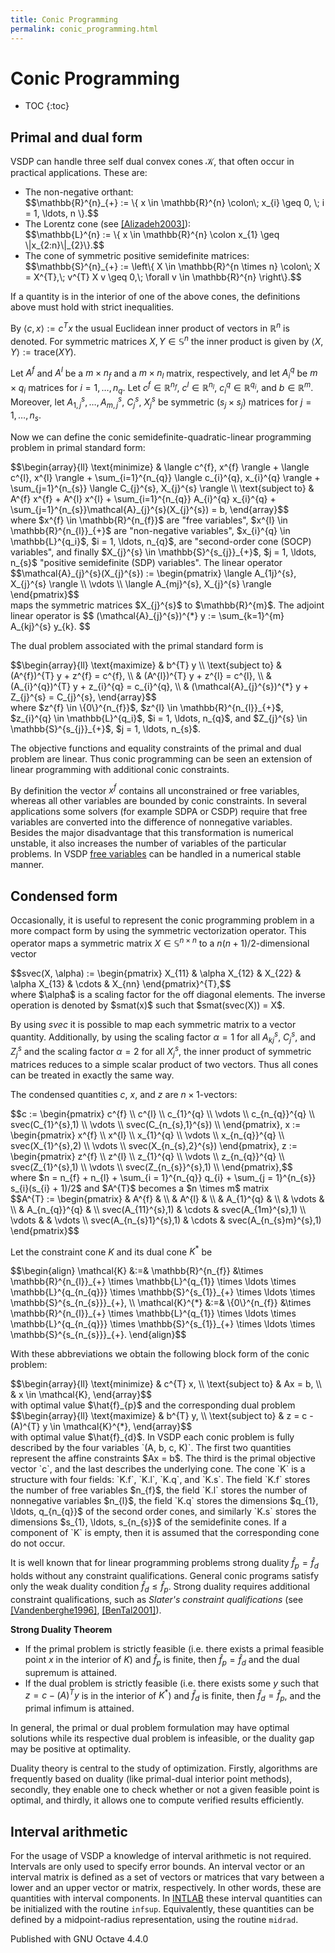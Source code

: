 ```yaml
---
title: Conic Programming
permalink: conic_programming.html
---
```


# Conic Programming


* TOC
{:toc}


## Primal and dual form

VSDP can handle three self dual convex cones <span>$\mathcal{K}$</span>, that often occur
in practical applications.  These are:

* The non-negative orthant:
  <div>$$\mathbb{R}^{n}_{+} := \{ x \in \mathbb{R}^{n} \colon\; x_{i} \geq 0,
  \; i = 1, \ldots, n \}.$$</div>
* The Lorentz cone (see
  [[Alizadeh2003]](https://vsdp.github.io/references.html#Alizadeh2003)):
  <div>$$\mathbb{L}^{n} := \{ x \in \mathbb{R}^{n} \colon x_{1}
  \geq \|x_{2:n}\|_{2}\}.$$</div>
* The cone of symmetric positive semidefinite matrices:
  <div>$$\mathbb{S}^{n}_{+} := \left\{ X \in \mathbb{R}^{n \times n} \colon\;
  X = X^{T},\; v^{T} X v \geq 0,\; \forall v \in \mathbb{R}^{n} \right\}.$$</div>


If a quantity is in the interior of one of the above cones, the definitions
above must hold with strict inequalities.

By <span>$\langle c, x \rangle := c^{T} x$</span> the usual Euclidean inner product of
vectors in <span>$\mathbb{R}^{n}$</span> is denoted.  For symmetric matrices
<span>$X, Y \in \mathbb{S}^{n}$</span> the inner product is given by
<span>$\langle X,Y \rangle := \text{trace}(XY)$</span>.

Let <span>$A^{f}$</span> and <span>$A^{l}$</span> be a <span>$m \times n_{f}$</span> and a <span>$m \times n_{l}$</span> matrix,
respectively, and let <span>$A_{i}^{q}$</span> be <span>$m \times q_{i}$</span> matrices for
<span>$i = 1,\ldots,n_{q}$</span>.  Let <span>$c^{f} \in \mathbb{R}^{n_{f}}$</span>,
<span>$c^{l} \in \mathbb{R}^{n_{l}}$</span>, <span>$c_{i}^{q} \in \mathbb{R}^{q_i}$</span>, and
<span>$b \in \mathbb{R}^{m}$</span>.  Moreover, let <span>$A_{1,j}^{s}, \ldots, A_{m,j}^{s}$</span>,
<span>$C_{j}^{s}$</span>, <span>$X_{j}^{s}$</span> be symmetric <span>$(s_{j} \times s_{j})$</span> matrices for
<span>$j = 1, \ldots, n_{s}$</span>.

Now we can define the conic semidefinite-quadratic-linear programming
problem in primal standard form:
<div>$$\begin{array}{ll}
\text{minimize} &
\langle c^{f}, x^{f} \rangle + \langle c^{l}, x^{l} \rangle +
\sum_{i=1}^{n_{q}} \langle c_{i}^{q}, x_{i}^{q} \rangle +
\sum_{j=1}^{n_{s}} \langle C_{j}^{s}, X_{j}^{s} \rangle \\
\text{subject to} &
A^{f} x^{f} + A^{l} x^{l} + \sum_{i=1}^{n_{q}} A_{i}^{q} x_{i}^{q} +
\sum_{j=1}^{n_{s}}\mathcal{A}_{j}^{s}(X_{j}^{s}) = b,
\end{array}$$</div>
where <span>$x^{f} \in \mathbb{R}^{n_{f}}$</span> are "free variables",
<span>$x^{l} \in \mathbb{R}^{n_{l}}_{+}$</span> are "non-negative variables",
<span>$x_{i}^{q} \in \mathbb{L}^{q_i}$</span>, <span>$i = 1, \ldots, n_{q}$</span>, are "second-order
cone (SOCP) variables", and finally <span>$X_{j}^{s} \in \mathbb{S}^{s_{j}}_{+}$</span>,
<span>$j = 1, \ldots, n_{s}$</span> "positive semidefinite (SDP) variables".  The linear
operator
<div>$$\mathcal{A}_{j}^{s}(X_{j}^{s}) :=
\begin{pmatrix}
\langle A_{1j}^{s}, X_{j}^{s} \rangle \\
\vdots \\
\langle A_{mj}^{s}, X_{j}^{s} \rangle
\end{pmatrix}$$</div>
maps the symmetric matrices <span>$X_{j}^{s}$</span> to <span>$\mathbb{R}^{m}$</span>.  The adjoint
linear operator is
<span>$$</span>
(\mathcal{A}_{j}^{s})^{*} y := \sum_{k=1}^{m} A_{kj}^{s} y_{k}.
<span>$$</span>

The dual problem associated with the primal standard form is
<div>$$\begin{array}{ll}
\text{maximize} & b^{T} y \\
\text{subject to}
& (A^{f})^{T} y + z^{f} = c^{f}, \\
& (A^{l})^{T} y + z^{l} = c^{l}, \\
& (A_{i}^{q})^{T} y + z_{i}^{q} = c_{i}^{q}, \\
& (\mathcal{A}_{j}^{s})^{*} y + Z_{j}^{s} = C_{j}^{s},
\end{array}$$</div>
where <span>$z^{f} \in \{0\}^{n_{f}}$</span>, <span>$z^{l} \in \mathbb{R}^{n_{l}}_{+}$</span>,
<span>$z_{i}^{q} \in \mathbb{L}^{q_i}$</span>, <span>$i = 1, \ldots, n_{q}$</span>, and
<span>$Z_{j}^{s} \in \mathbb{S}^{s_{j}}_{+}$</span>, <span>$j = 1, \ldots, n_{s}$</span>.

The objective functions and equality constraints of the primal and dual
problem are linear.  Thus conic programming can be seen an extension of linear
programming with additional conic constraints.

By definition the vector <span>$x^{f}$</span> contains all unconstrained or free
variables, whereas all other variables are bounded by conic constraints.
In several applications some solvers (for example SDPA or CSDP) require that
free variables are converted into the difference of nonnegative variables.
Besides the major disadvantage that this transformation is numerical
unstable, it also increases the number of variables of the particular
problems.  In VSDP [free variables](https://vsdp.github.io/free_variables)
can be handled in a numerical stable manner.

## Condensed form

Occasionally, it is useful to represent the conic programming problem in a
more compact form by using the symmetric vectorization operator.  This
operator maps a symmetric matrix <span>$X \in \mathbb{S}^{n \times n}$</span> to a
<span>$n(n + 1)/2$</span>-dimensional vector
<div>$$svec(X, \alpha) :=
\begin{pmatrix}
X_{11} & \alpha X_{12} & X_{22} & \alpha X_{13} & \cdots &  X_{nn}
\end{pmatrix}^{T},$$</div>
where <span>$\alpha$</span> is a scaling factor for the off diagonal elements.  The
inverse operation is denoted by <span>$smat(x)$</span> such that <span>$smat(svec(X)) = X$</span>.

By using <span>$svec$</span> it is possible to map each symmetric matrix to a vector
quantity.  Additionally, by using the scaling factor <span>$\alpha = 1$</span> for all
<span>$A_{kj}^{s}$</span>, <span>$C_{j}^{s}$</span>, and <span>$Z_{j}^{s}$</span> and the scaling factor
<span>$\alpha = 2$</span> for all <span>$X_{j}^{s}$</span>, the inner product of symmetric matrices
reduces to a simple scalar product of two vectors.  Thus all cones can be
treated in exactly the same way.

The condensed quantities <span>$c$</span>, <span>$x$</span>, and <span>$z$</span> are <span>$n \times 1$</span>-vectors:
<div>$$c :=
\begin{pmatrix}
c^{f} \\ c^{l} \\ c_{1}^{q} \\ \vdots \\ c_{n_{q}}^{q} \\
svec(C_{1}^{s},1) \\ \vdots \\ svec(C_{n_{s},1}^{s}) \\
\end{pmatrix},
x :=
\begin{pmatrix}
x^{f} \\ x^{l} \\ x_{1}^{q} \\ \vdots \\ x_{n_{q}}^{q} \\
svec(X_{1}^{s},2) \\ \vdots \\ svec(X_{n_{s},2}^{s})
\end{pmatrix},
z :=
\begin{pmatrix}
z^{f} \\ z^{l} \\ z_{1}^{q} \\ \vdots \\ z_{n_{q}}^{q} \\
svec(Z_{1}^{s},1) \\ \vdots \\ svec(Z_{n_{s}}^{s},1) \\
\end{pmatrix},$$</div>
where <span>$n = n_{f} + n_{l} + \sum_{i = 1}^{n_{q}} q_{i}
+ \sum_{j = 1}^{n_{s}} s_{i}(s_{i} + 1)/2$</span> and <span>$A^{T}$</span> becomes a <span>$n \times m$</span>
matrix
<div>$$A^{T} :=
\begin{pmatrix}
& A^{f} & \\
& A^{l} & \\
& A_{1}^{q} & \\
& \vdots & \\
& A_{n_{q}}^{q} & \\
svec(A_{11}^{s},1) & \cdots & svec(A_{1m}^{s},1) \\
\vdots & & \vdots \\
svec(A_{n_{s}1}^{s},1) & \cdots & svec(A_{n_{s}m}^{s},1)
\end{pmatrix}$$</div>

Let the constraint cone <span>$K$</span> and its dual cone <span>$K^{*}$</span> be
<div>$$\begin{align}
\mathcal{K} &:=&
\mathbb{R}^{n_{f}} &\times
\mathbb{R}^{n_{l}}_{+} \times
\mathbb{L}^{q_{1}} \times \ldots \times \mathbb{L}^{q_{n_{q}}} \times
\mathbb{S}^{s_{1}}_{+} \times \ldots \times \mathbb{S}^{s_{n_{s}}}_{+}, \\
\mathcal{K}^{*} &:=&
\{0\}^{n_{f}} &\times
\mathbb{R}^{n_{l}}_{+} \times
\mathbb{L}^{q_{1}} \times \ldots \times \mathbb{L}^{q_{n_{q}}} \times
\mathbb{S}^{s_{1}}_{+} \times \ldots \times \mathbb{S}^{s_{n_{s}}}_{+}.
\end{align}$$</div>

With these abbreviations we obtain the following block form of the conic
problem:
<div>$$\begin{array}{ll}
\text{minimize}   & c^{T} x, \\
\text{subject to} & Ax = b, \\
                  & x \in \mathcal{K},
\end{array}$$</div>
with optimal value <span>$\hat{f}_{p}$</span> and the corresponding dual problem
<div>$$\begin{array}{ll}
\text{maximize}   & b^{T} y, \\
\text{subject to} & z = c - (A)^{T} y \in \mathcal{K}^{*},
\end{array}$$</div>
with optimal value <span>$\hat{f}_{d}$</span>.  In VSDP each conic problem is fully
described by the four variables `(A, b, c, K)`.  The first two quantities
represent the affine constraints <span>$Ax = b$</span>.  The third is the primal objective
vector `c`, and the last describes the underlying cone.  The cone `K` is a
structure with four fields: `K.f`, `K.l`, `K.q`, and `K.s`.  The field `K.f`
stores the number of free variables <span>$n_{f}$</span>, the field `K.l` stores the
number of nonnegative variables <span>$n_{l}$</span>, the field `K.q` stores the
dimensions <span>$q_{1}, \ldots, q_{n_{q}}$</span> of the second order cones, and
similarly `K.s` stores the dimensions <span>$s_{1}, \ldots, s_{n_{s}}$</span> of the
semidefinite cones.  If a component of `K` is empty, then it is assumed that
the corresponding cone do not occur.

It is well known that for linear programming problems strong duality
<span>$\hat{f}_{p} = \hat{f}_{d}$</span> holds without any constraint qualifications.
General conic programs satisfy only the weak duality condition
<span>$\hat{f}_{d} \leq \hat{f}_{p}$</span>.  Strong duality requires additional
constraint qualifications, such as *Slater's constraint qualifications* (see
[[Vandenberghe1996]](https://vsdp.github.io/references.html#Vandenberghe1996),
[[BenTal2001]](https://vsdp.github.io/references.html#BenTal2001)).

**Strong Duality Theorem**

* If the primal problem is strictly feasible (i.e. there exists a primal
  feasible point <span>$x$</span> in the interior of <span>$K$</span>) and <span>$\hat{f}_{p}$</span> is finite,
  then <span>$\hat{f}_{p} = \hat{f}_{d}$</span> and the dual supremum is attained.
* If the dual problem is strictly feasible (i.e. there exists some <span>$y$</span> such
  that <span>$z = c - (A)^{T} y$</span> is in the interior of <span>$K^{*}$</span>) and <span>$\hat{f}_{d}$</span>
  is finite, then <span>$\hat{f}_{d} = \hat{f}_{p}$</span>, and the primal infimum is
  attained.


In general, the primal or dual problem formulation may have optimal solutions
while its respective dual problem is infeasible, or the duality gap may be
positive at optimality.

Duality theory is central to the study of optimization.  Firstly, algorithms
are frequently based on duality (like primal-dual interior point methods),
secondly, they enable one to check whether or not a given feasible point is
optimal, and thirdly, it allows one to compute verified results efficiently.

## Interval arithmetic

For the usage of VSDP a knowledge of interval arithmetic is not required.
Intervals are only used to specify error bounds.  An interval vector or an
interval matrix is defined as a set of vectors or matrices that vary between
a lower and an upper vector or matrix, respectively.  In other words, these
are quantities with interval components.  In
[INTLAB](http://www.ti3.tu-harburg.de/rump/intlab/) these interval quantities
can be initialized with the routine `infsup`.  Equivalently, these quantities
can be defined by a midpoint-radius representation, using the routine
`midrad`.


Published with GNU Octave 4.4.0
